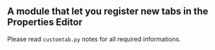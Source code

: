 ## A module that let you register new tabs in the Properties Editor
Please read `customtab.py` notes for all required informations.
